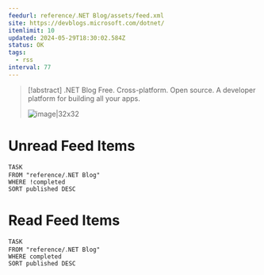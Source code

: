 ```yaml
---
feedurl: reference/․NET Blog/assets/feed.xml
site: https://devblogs.microsoft.com/dotnet/
itemlimit: 10
updated: 2024-05-29T18:30:02.584Z
status: OK
tags:
  - rss
interval: 77
---
```


> [!abstract] .NET Blog
> Free. Cross-platform. Open source. A developer platform for building all your apps.
>
> ![image|32x32](https://devblogs.microsoft.com/dotnet/wp-content/uploads/sites/10/2018/10/Microsoft-Favicon.png)
# Unread Feed Items
~~~dataview
TASK
FROM "reference/․NET Blog"
WHERE !completed
SORT published DESC
~~~

# Read Feed Items
~~~dataview
TASK
FROM "reference/․NET Blog"
WHERE completed
SORT published DESC
~~~
